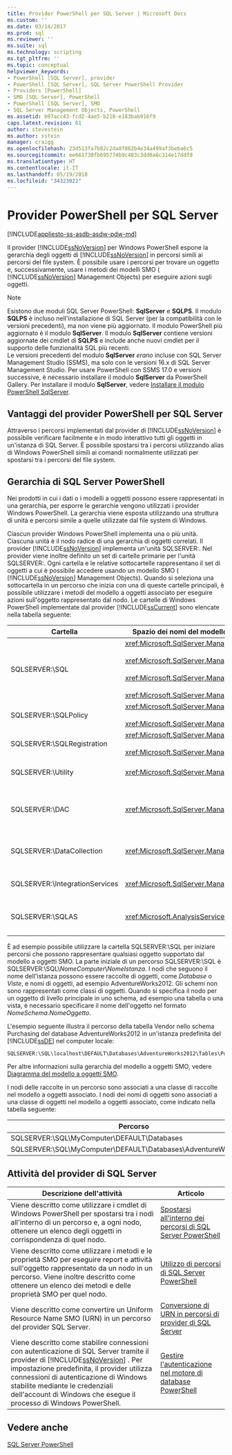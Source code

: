 ```yaml
---
title: Provider PowerShell per SQL Server | Microsoft Docs
ms.custom: ''
ms.date: 03/14/2017
ms.prod: sql
ms.reviewer: ''
ms.suite: sql
ms.technology: scripting
ms.tgt_pltfrm: ''
ms.topic: conceptual
helpviewer_keywords:
- PowerShell [SQL Server], provider
- PowerShell [SQL Server], SQL Server PowerShell Provider
- Providers [PowerShell]
- SMO [SQL Server], PowerShell
- PowerShell [SQL Server], SMO
- SQL Server Management Objects, PowerShell
ms.assetid: b97acc43-fcd2-4ae5-b218-e183bab916f9
caps.latest.revision: 61
author: stevestein
ms.author: sstein
manager: craigg
ms.openlocfilehash: 23d513fa7b82c2da8f862b4e34a499af3beba6c5
ms.sourcegitcommit: ee661730fb695774b9c483c3dd0a6c314e17ddf8
ms.translationtype: HT
ms.contentlocale: it-IT
ms.lasthandoff: 05/19/2018
ms.locfileid: "34323022"
---
```

# <a name="sql-server-powershell-provider"></a>Provider PowerShell per SQL Server
[!INCLUDE[appliesto-ss-asdb-asdw-pdw-md](../includes/appliesto-ss-asdb-asdw-pdw-md.md)]

Il provider [!INCLUDE[ssNoVersion](../includes/ssnoversion-md.md)] per Windows PowerShell espone la gerarchia degli oggetti di [!INCLUDE[ssNoVersion](../includes/ssnoversion-md.md)] in percorsi simili ai percorsi del file system. È possibile usare i percorsi per trovare un oggetto e, successivamente, usare i metodi dei modelli SMO ( [!INCLUDE[ssNoVersion](../includes/ssnoversion-md.md)] Management Objects) per eseguire azioni sugli oggetti.  
  
> [!NOTE]
> Esistono due moduli SQL Server PowerShell: **SqlServer** e **SQLPS**. Il modulo **SQLPS** è incluso nell'installazione di SQL Server (per la compatibilità con le versioni precedenti), ma non viene più aggiornato. Il modulo PowerShell più aggiornato è il modulo **SqlServer**. Il modulo **SqlServer** contiene versioni aggiornate dei cmdlet di **SQLPS** e include anche nuovi cmdlet per il supporto delle funzionalità SQL più recenti.  
> Le versioni precedenti del modulo **SqlServer** *erano* incluse con SQL Server Management Studio (SSMS), ma solo con le versioni 16.x di SQL Server Management Studio. Per usare PowerShell con SSMS 17.0 e versioni successive, è necessario installare il modulo **SqlServer** da PowerShell Gallery.
> Per installare il modulo **SqlServer**, vedere [Installare il modulo PowerShell SqlServer](download-sql-server-ps-module.md).


## <a name="benefits-of-the-sql-server-powershell-provider"></a>Vantaggi del provider PowerShell per SQL Server  
 Attraverso i percorsi implementati dal provider di [!INCLUDE[ssNoVersion](../includes/ssnoversion-md.md)] è possibile verificare facilmente e in modo interattivo tutti gli oggetti in un'istanza di SQL Server. È possibile spostarsi tra i percorsi utilizzando alias di Windows PowerShell simili ai comandi normalmente utilizzati per spostarsi tra i percorsi del file system.  
  
## <a name="the-sql-server-powershell-hierarchy"></a>Gerarchia di SQL Server PowerShell  
 Nei prodotti in cui i dati o i modelli a oggetti possono essere rappresentati in una gerarchia, per esporre le gerarchie vengono utilizzati i provider Windows PowerShell. La gerarchia viene esposta utilizzando una struttura di unità e percorsi simile a quelle utilizzate dal file system di Windows.  
  
 Ciascun provider Windows PowerShell implementa una o più unità. Ciascuna unità è il nodo radice di una gerarchia di oggetti correlati. Il provider [!INCLUDE[ssNoVersion](../includes/ssnoversion-md.md)] implementa un'unità SQLSERVER:. Nel provider viene inoltre definito un set di cartelle primarie per l'unità SQLSERVER:. Ogni cartella e le relative sottocartelle rappresentano il set di oggetti a cui è possibile accedere usando un modello SMO ( [!INCLUDE[ssNoVersion](../includes/ssnoversion-md.md)] Management Objects). Quando si seleziona una sottocartella in un percorso che inizia con una di queste cartelle principali, è possibile utilizzare i metodi del modello a oggetti associato per eseguire azioni sull'oggetto rappresentato dal nodo. Le cartelle di Windows PowerShell implementate dal provider [!INCLUDE[ssCurrent](../includes/sscurrent-md.md)] sono elencate nella tabella seguente:  
  
|Cartella|Spazio dei nomi del modello a oggetti di SQL Server|Oggetti|  
|------------|---------------------------------------|-------------|  
|SQLSERVER:\SQL|<xref:Microsoft.SqlServer.Management.Smo><br /><br /> <xref:Microsoft.SqlServer.Management.Smo.Agent><br /><br /> <xref:Microsoft.SqlServer.Management.Smo.Broker><br /><br /> <xref:Microsoft.SqlServer.Management.Smo.Mail>|Oggetti di database, come tabelle, viste e stored procedure.|  
|SQLSERVER:\SQLPolicy|<xref:Microsoft.SqlServer.Management.Dmf><br /><br /> <xref:Microsoft.SqlServer.Management.Facets>|Oggetti di gestione basata sui criteri, come criteri e facet.|  
|SQLSERVER:\SQLRegistration|<xref:Microsoft.SqlServer.Management.RegisteredServers><br /><br /> <xref:Microsoft.SqlServer.Management.Smo.RegSvrEnum>|Oggetti server registrati, come gruppi di server e server registrati.|  
|SQLSERVER:\Utility|<xref:Microsoft.SqlServer.Management.Utility>|Oggetti utilità, ad esempio le istanze gestite del [!INCLUDE[ssDE](../includes/ssde-md.md)].|  
|SQLSERVER:\DAC|<xref:Microsoft.SqlServer.Management.DAC>|Oggetti applicazione del livello dati, ad esempio pacchetti DAC e operazioni quali l'implementazione di DAC.|  
|SQLSERVER:\DataCollection|<xref:Microsoft.SqlServer.Management.Collector>|Oggetti dell'agente di raccolta dati, ad esempio set di raccolta e archivi di configurazione.|  
|SQLSERVER:\IntegrationServices|<xref:Microsoft.SqlServer.Management.IntegrationServices>|[!INCLUDE[ssISnoversion](../includes/ssisnoversion-md.md)] oggetti come progetti, pacchetti e ambienti.|  
|SQLSERVER:\SQLAS|<xref:Microsoft.AnalysisServices>|[!INCLUDE[ssASnoversion](../includes/ssasnoversion-md.md)] oggetti come cubi, aggregazioni e dimensioni.|  
  
 È ad esempio possibile utilizzare la cartella SQLSERVER:\SQL per iniziare percorsi che possono rappresentare qualsiasi oggetto supportato dal modello a oggetti SMO. La parte iniziale di un percorso SQLSERVER:\SQL è SQLSERVER:\SQL\\*NomeComputer*\\*NomeIstanza*. I nodi che seguono il nome dell'istanza possono essere raccolte di oggetti, come *Database* o *Viste*, e nomi di oggetti, ad esempio AdventureWorks2012. Gli schemi non sono rappresentati come classi di oggetti. Quando si specifica il nodo per un oggetto di livello principale in uno schema, ad esempio una tabella o una vista, è necessario specificare il nome dell'oggetto nel formato *NomeSchema.NomeOggetto*.  
  
 L'esempio seguente illustra il percorso della tabella Vendor nello schema Purchasing del database AdventureWorks2012 in un'istanza predefinita del [!INCLUDE[ssDE](../includes/ssde-md.md)] nel computer locale:  
  
```  
SQLSERVER:\SQL\localhost\DEFAULT\Databases\AdventureWorks2012\Tables\Purchasing.Vendor  
```  
  
 Per altre informazioni sulla gerarchia del modello a oggetti SMO, vedere [Diagramma del modello a oggetti SMO](../relational-databases/server-management-objects-smo/smo-object-model-diagram.md).  
  
 I nodi delle raccolte in un percorso sono associati a una classe di raccolte nel modello a oggetti associato. I nodi dei nomi di oggetti sono associati a una classe di oggetti nel modello a oggetti associato, come indicato nella tabella seguente:  
  
|Percorso|Classe SMO|  
|----------|---------------|  
|SQLSERVER:\SQL\MyComputer\DEFAULT\Databases|<xref:Microsoft.SqlServer.Management.Smo.DatabaseCollection>|  
|SQLSERVER:\SQL\MyComputer\DEFAULT\Databases\AdventureWorks2012|<xref:Microsoft.SqlServer.Management.Smo.Database>|  
  
## <a name="sql-server-provider-tasks"></a>Attività del provider di SQL Server  
  
|Descrizione dell'attività|Articolo|  
|----------------------|-----------|  
|Viene descritto come utilizzare i cmdlet di Windows PowerShell per spostarsi tra i nodi all'interno di un percorso e, a ogni nodo, ottenere un elenco degli oggetti in corrispondenza di quel nodo.|[Spostarsi all'interno dei percorsi di SQL Server PowerShell](navigate-sql-server-powershell-paths.md)|  
|Viene descritto come utilizzare i metodi e le proprietà SMO per eseguire report e attività sull'oggetto rappresentato da un nodo in un percorso. Viene inoltre descritto come ottenere un elenco dei metodi e delle proprietà SMO per quel nodo.|[Utilizzo di percorsi di SQL Server PowerShell](work-with-sql-server-powershell-paths.md)|  
|Viene descritto come convertire un Uniform Resource Name SMO (URN) in un percorso del provider SQL Server.|[Conversione di URN in percorsi di provider di SQL Server](https://docs.microsoft.com/powershell/module/sqlserver/Convert-UrnToPath)|  
|Viene descritto come stabilire connessioni con autenticazione di SQL Server tramite il provider di [!INCLUDE[ssNoVersion](../includes/ssnoversion-md.md)] . Per impostazione predefinita, il provider utilizza connessioni di autenticazione di Windows stabilite mediante le credenziali dell'account di Windows che esegue il processo di Windows PowerShell.|[Gestire l'autenticazione nel motore di database PowerShell](manage-authentication-in-database-engine-powershell.md)|  
  
## <a name="see-also"></a>Vedere anche  
 [SQL Server PowerShell](sql-server-powershell.md)  
  
  
